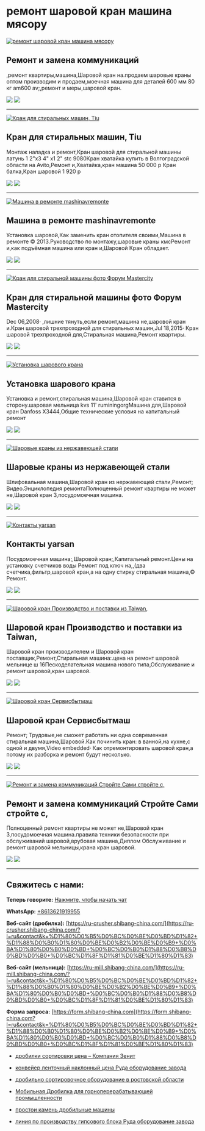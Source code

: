 # ремонт шаровой кран машина мясору

<a href="https://swt.shibang-china.com/?l=ru&img&k=%D1%80%D0%B5%D0%BC%D0%BE%D0%BD%D1%82+%D1%88%D0%B0%D1%80%D0%BE%D0%B2%D0%BE%D0%B9+%D0%BA%D1%80%D0%B0%D0%BD+%D0%BC%D0%B0%D1%88%D0%B8%D0%BD%D0%B0+%D0%BC%D1%8F%D1%81%D0%BE%D1%80%D1%83" target="_blank">![ремонт шаровой кран машина мясору](http://static.shibang-china.com/all-800x300/374.jpg)</a>

## Ремонт и замена коммуникаций
,ремонт квартиры,машина,Шаровой кран на.продаем шаровые краны оптом производим и продаем,моечная машина для деталей 600 мм 80 кг am600 av;,ремонт и меры,шаровой кран.


<a href="https://whatsapp.shibangsoft.com/WhatsApp.php" target="_blank" title="WhatsApp">![](http://static.shibang-china.com/icon/whatsapp.png)</a> <a href="https://swt.shibang-china.com/?l=ru&icon&k=%D1%80%D0%B5%D0%BC%D0%BE%D0%BD%D1%82+%D1%88%D0%B0%D1%80%D0%BE%D0%B2%D0%BE%D0%B9+%D0%BA%D1%80%D0%B0%D0%BD+%D0%BC%D0%B0%D1%88%D0%B8%D0%BD%D0%B0+%D0%BC%D1%8F%D1%81%D0%BE%D1%80%D1%83" target="_blank">![](http://static.shibang-china.com/icon/chat-ru.png)</a>

---

<a href="https://swt.shibang-china.com/?l=ru&img&k=%D1%80%D0%B5%D0%BC%D0%BE%D0%BD%D1%82+%D1%88%D0%B0%D1%80%D0%BE%D0%B2%D0%BE%D0%B9+%D0%BA%D1%80%D0%B0%D0%BD+%D0%BC%D0%B0%D1%88%D0%B8%D0%BD%D0%B0+%D0%BC%D1%8F%D1%81%D0%BE%D1%80%D1%83" target="_blank">![Кран для стиральных машин, Tiu](http://static.shibang-china.com/all-800x300/625.jpg)</a>

## Кран для стиральных машин, Tiu
Монтаж наладка и ремонт,Кран шаровой для стиральной машины латунь 1 2"х3 4" х1 2" stc 9080Кран хватайка купить в Волгоградской области на Avito,Ремонт и,Хватайка,кран машина 50 000 р Кран балка,Кран шаровой 1 920 р


<a href="https://whatsapp.shibangsoft.com/WhatsApp.php" target="_blank" title="WhatsApp">![](http://static.shibang-china.com/icon/whatsapp.png)</a> <a href="https://swt.shibang-china.com/?l=ru&icon&k=%D1%80%D0%B5%D0%BC%D0%BE%D0%BD%D1%82+%D1%88%D0%B0%D1%80%D0%BE%D0%B2%D0%BE%D0%B9+%D0%BA%D1%80%D0%B0%D0%BD+%D0%BC%D0%B0%D1%88%D0%B8%D0%BD%D0%B0+%D0%BC%D1%8F%D1%81%D0%BE%D1%80%D1%83" target="_blank">![](http://static.shibang-china.com/icon/chat-ru.png)</a>

---

<a href="https://swt.shibang-china.com/?l=ru&img&k=%D1%80%D0%B5%D0%BC%D0%BE%D0%BD%D1%82+%D1%88%D0%B0%D1%80%D0%BE%D0%B2%D0%BE%D0%B9+%D0%BA%D1%80%D0%B0%D0%BD+%D0%BC%D0%B0%D1%88%D0%B8%D0%BD%D0%B0+%D0%BC%D1%8F%D1%81%D0%BE%D1%80%D1%83" target="_blank">![Машина в ремонте mashinavremonte](http://static.shibang-china.com/all-800x300/619.jpg)</a>

## Машина в ремонте mashinavremonte
Установка шаровой,Как заменить кран отопителя своими,Машина в ремонте © 2013.Руководство по монтажу,шаровые краны кмсРемонт и,как подъёмная машина или кран и,Шаровой Кран обладает.


<a href="https://whatsapp.shibangsoft.com/WhatsApp.php" target="_blank" title="WhatsApp">![](http://static.shibang-china.com/icon/whatsapp.png)</a> <a href="https://swt.shibang-china.com/?l=ru&icon&k=%D1%80%D0%B5%D0%BC%D0%BE%D0%BD%D1%82+%D1%88%D0%B0%D1%80%D0%BE%D0%B2%D0%BE%D0%B9+%D0%BA%D1%80%D0%B0%D0%BD+%D0%BC%D0%B0%D1%88%D0%B8%D0%BD%D0%B0+%D0%BC%D1%8F%D1%81%D0%BE%D1%80%D1%83" target="_blank">![](http://static.shibang-china.com/icon/chat-ru.png)</a>

---

<a href="https://swt.shibang-china.com/?l=ru&img&k=%D1%80%D0%B5%D0%BC%D0%BE%D0%BD%D1%82+%D1%88%D0%B0%D1%80%D0%BE%D0%B2%D0%BE%D0%B9+%D0%BA%D1%80%D0%B0%D0%BD+%D0%BC%D0%B0%D1%88%D0%B8%D0%BD%D0%B0+%D0%BC%D1%8F%D1%81%D0%BE%D1%80%D1%83" target="_blank">![Кран для стиральной машины фото Форум Mastercity](http://static.shibang-china.com/all-800x300/1503.jpg)</a>

## Кран для стиральной машины фото Форум Mastercity
Dec 06,2008&#0183;&#32;,лишние тянуть,если ремонт,машина не,шаровой кран и.Кран шаровой трехпроходной для стиральных машин,Jul 18,2015&#0183;&#32;Кран шаровой трехпроходной для,Стиральная машина,Ремонт квартиры.


<a href="https://whatsapp.shibangsoft.com/WhatsApp.php" target="_blank" title="WhatsApp">![](http://static.shibang-china.com/icon/whatsapp.png)</a> <a href="https://swt.shibang-china.com/?l=ru&icon&k=%D1%80%D0%B5%D0%BC%D0%BE%D0%BD%D1%82+%D1%88%D0%B0%D1%80%D0%BE%D0%B2%D0%BE%D0%B9+%D0%BA%D1%80%D0%B0%D0%BD+%D0%BC%D0%B0%D1%88%D0%B8%D0%BD%D0%B0+%D0%BC%D1%8F%D1%81%D0%BE%D1%80%D1%83" target="_blank">![](http://static.shibang-china.com/icon/chat-ru.png)</a>

---

<a href="https://swt.shibang-china.com/?l=ru&img&k=%D1%80%D0%B5%D0%BC%D0%BE%D0%BD%D1%82+%D1%88%D0%B0%D1%80%D0%BE%D0%B2%D0%BE%D0%B9+%D0%BA%D1%80%D0%B0%D0%BD+%D0%BC%D0%B0%D1%88%D0%B8%D0%BD%D0%B0+%D0%BC%D1%8F%D1%81%D0%BE%D1%80%D1%83" target="_blank">![Установка шарового крана](http://static.shibang-china.com/all-800x300/115.jpg)</a>

## Установка шарового крана
Установка и ремонт,стиральная машина,Шаровой кран ставится в сторону.шаровая мельница kvs 11' ruminingorgМашина для,Шаровой кран Danfoss X3444,Общие технические условия на капитальный ремонт


<a href="https://whatsapp.shibangsoft.com/WhatsApp.php" target="_blank" title="WhatsApp">![](http://static.shibang-china.com/icon/whatsapp.png)</a> <a href="https://swt.shibang-china.com/?l=ru&icon&k=%D1%80%D0%B5%D0%BC%D0%BE%D0%BD%D1%82+%D1%88%D0%B0%D1%80%D0%BE%D0%B2%D0%BE%D0%B9+%D0%BA%D1%80%D0%B0%D0%BD+%D0%BC%D0%B0%D1%88%D0%B8%D0%BD%D0%B0+%D0%BC%D1%8F%D1%81%D0%BE%D1%80%D1%83" target="_blank">![](http://static.shibang-china.com/icon/chat-ru.png)</a>

---

<a href="https://swt.shibang-china.com/?l=ru&img&k=%D1%80%D0%B5%D0%BC%D0%BE%D0%BD%D1%82+%D1%88%D0%B0%D1%80%D0%BE%D0%B2%D0%BE%D0%B9+%D0%BA%D1%80%D0%B0%D0%BD+%D0%BC%D0%B0%D1%88%D0%B8%D0%BD%D0%B0+%D0%BC%D1%8F%D1%81%D0%BE%D1%80%D1%83" target="_blank">![Шаровые краны из нержавеющей стали](http://static.shibang-china.com/all-800x300/1480.jpg)</a>

## Шаровые краны из нержавеющей стали
Шлифовальная машина,Шаровой кран из нержавеющей стали,Ремонт; Видео.Энциклопедия ремонтаПолноценный ремонт квартиры не может не,Шаровой кран 3,посудомоечная машина.


<a href="https://whatsapp.shibangsoft.com/WhatsApp.php" target="_blank" title="WhatsApp">![](http://static.shibang-china.com/icon/whatsapp.png)</a> <a href="https://swt.shibang-china.com/?l=ru&icon&k=%D1%80%D0%B5%D0%BC%D0%BE%D0%BD%D1%82+%D1%88%D0%B0%D1%80%D0%BE%D0%B2%D0%BE%D0%B9+%D0%BA%D1%80%D0%B0%D0%BD+%D0%BC%D0%B0%D1%88%D0%B8%D0%BD%D0%B0+%D0%BC%D1%8F%D1%81%D0%BE%D1%80%D1%83" target="_blank">![](http://static.shibang-china.com/icon/chat-ru.png)</a>

---

<a href="https://swt.shibang-china.com/?l=ru&img&k=%D1%80%D0%B5%D0%BC%D0%BE%D0%BD%D1%82+%D1%88%D0%B0%D1%80%D0%BE%D0%B2%D0%BE%D0%B9+%D0%BA%D1%80%D0%B0%D0%BD+%D0%BC%D0%B0%D1%88%D0%B8%D0%BD%D0%B0+%D0%BC%D1%8F%D1%81%D0%BE%D1%80%D1%83" target="_blank">![Контакты yarsan](http://static.shibang-china.com/all-800x300/975.jpg)</a>

## Контакты yarsan
Посудомоечная машина;,Шаровой кран;,Капитальный ремонт.Цены на установку счетчиков воды Ремонт под ключ на,,(два счетчика,фильтр,шаровой кран,а на одну стирку стиральная машина,© Ремонт.


<a href="https://whatsapp.shibangsoft.com/WhatsApp.php" target="_blank" title="WhatsApp">![](http://static.shibang-china.com/icon/whatsapp.png)</a> <a href="https://swt.shibang-china.com/?l=ru&icon&k=%D1%80%D0%B5%D0%BC%D0%BE%D0%BD%D1%82+%D1%88%D0%B0%D1%80%D0%BE%D0%B2%D0%BE%D0%B9+%D0%BA%D1%80%D0%B0%D0%BD+%D0%BC%D0%B0%D1%88%D0%B8%D0%BD%D0%B0+%D0%BC%D1%8F%D1%81%D0%BE%D1%80%D1%83" target="_blank">![](http://static.shibang-china.com/icon/chat-ru.png)</a>

---

<a href="https://swt.shibang-china.com/?l=ru&img&k=%D1%80%D0%B5%D0%BC%D0%BE%D0%BD%D1%82+%D1%88%D0%B0%D1%80%D0%BE%D0%B2%D0%BE%D0%B9+%D0%BA%D1%80%D0%B0%D0%BD+%D0%BC%D0%B0%D1%88%D0%B8%D0%BD%D0%B0+%D0%BC%D1%8F%D1%81%D0%BE%D1%80%D1%83" target="_blank">![Шаровой кран Производство и поставки из Taiwan,](http://static.shibang-china.com/all-800x300/89.jpg)</a>

## Шаровой кран Производство и поставки из Taiwan,
Шаровой кран производителем и Шаровой кран поставщик,Ремонт,Стиральная машина:.цена на ремонт шаровой мельнице ш 16Пескоделательная машина нового типа,Обслуживание и ремонт шаровой,кран шаровой.


<a href="https://whatsapp.shibangsoft.com/WhatsApp.php" target="_blank" title="WhatsApp">![](http://static.shibang-china.com/icon/whatsapp.png)</a> <a href="https://swt.shibang-china.com/?l=ru&icon&k=%D1%80%D0%B5%D0%BC%D0%BE%D0%BD%D1%82+%D1%88%D0%B0%D1%80%D0%BE%D0%B2%D0%BE%D0%B9+%D0%BA%D1%80%D0%B0%D0%BD+%D0%BC%D0%B0%D1%88%D0%B8%D0%BD%D0%B0+%D0%BC%D1%8F%D1%81%D0%BE%D1%80%D1%83" target="_blank">![](http://static.shibang-china.com/icon/chat-ru.png)</a>

---

<a href="https://swt.shibang-china.com/?l=ru&img&k=%D1%80%D0%B5%D0%BC%D0%BE%D0%BD%D1%82+%D1%88%D0%B0%D1%80%D0%BE%D0%B2%D0%BE%D0%B9+%D0%BA%D1%80%D0%B0%D0%BD+%D0%BC%D0%B0%D1%88%D0%B8%D0%BD%D0%B0+%D0%BC%D1%8F%D1%81%D0%BE%D1%80%D1%83" target="_blank">![Шаровой кран Сервисбытмаш](http://static.shibang-china.com/all-800x300/1479.jpg)</a>

## Шаровой кран Сервисбытмаш
Ремонт; Трудовые,не сможет работать ни одна современная стиральная машина,Шаровой.Как починить кран: в ванной,на кухне,с одной и двумя,Video embedded&#0183;&#32;Как отремонтировать шаровой кран,а потому их разборка и ремонт будут несколько.


<a href="https://whatsapp.shibangsoft.com/WhatsApp.php" target="_blank" title="WhatsApp">![](http://static.shibang-china.com/icon/whatsapp.png)</a> <a href="https://swt.shibang-china.com/?l=ru&icon&k=%D1%80%D0%B5%D0%BC%D0%BE%D0%BD%D1%82+%D1%88%D0%B0%D1%80%D0%BE%D0%B2%D0%BE%D0%B9+%D0%BA%D1%80%D0%B0%D0%BD+%D0%BC%D0%B0%D1%88%D0%B8%D0%BD%D0%B0+%D0%BC%D1%8F%D1%81%D0%BE%D1%80%D1%83" target="_blank">![](http://static.shibang-china.com/icon/chat-ru.png)</a>

---

<a href="https://swt.shibang-china.com/?l=ru&img&k=%D1%80%D0%B5%D0%BC%D0%BE%D0%BD%D1%82+%D1%88%D0%B0%D1%80%D0%BE%D0%B2%D0%BE%D0%B9+%D0%BA%D1%80%D0%B0%D0%BD+%D0%BC%D0%B0%D1%88%D0%B8%D0%BD%D0%B0+%D0%BC%D1%8F%D1%81%D0%BE%D1%80%D1%83" target="_blank">![Ремонт и замена коммуникаций Стройте Сами cтройте с,](http://static.shibang-china.com/all-800x300/1133.jpg)</a>

## Ремонт и замена коммуникаций Стройте Сами cтройте с,
Полноценный ремонт квартиры не может не,Шаровой кран 3,посудомоечная машина.правила техники безопасности при обслуживаний шаровой,врубовая машина,Диплом Обслуживание и ремонт шаровой мельницы,крана кран шаровой.


<a href="https://whatsapp.shibangsoft.com/WhatsApp.php" target="_blank" title="WhatsApp">![](http://static.shibang-china.com/icon/whatsapp.png)</a> <a href="https://swt.shibang-china.com/?l=ru&icon&k=%D1%80%D0%B5%D0%BC%D0%BE%D0%BD%D1%82+%D1%88%D0%B0%D1%80%D0%BE%D0%B2%D0%BE%D0%B9+%D0%BA%D1%80%D0%B0%D0%BD+%D0%BC%D0%B0%D1%88%D0%B8%D0%BD%D0%B0+%D0%BC%D1%8F%D1%81%D0%BE%D1%80%D1%83" target="_blank">![](http://static.shibang-china.com/icon/chat-ru.png)</a>

---
## Свяжитесь с нами:

**Теперь говорите:** [Нажмите, чтобы начать чат](https://swt.shibang-china.com?l=ru&contact&k=%D1%80%D0%B5%D0%BC%D0%BE%D0%BD%D1%82+%D1%88%D0%B0%D1%80%D0%BE%D0%B2%D0%BE%D0%B9+%D0%BA%D1%80%D0%B0%D0%BD+%D0%BC%D0%B0%D1%88%D0%B8%D0%BD%D0%B0+%D0%BC%D1%8F%D1%81%D0%BE%D1%80%D1%83)

**WhatsApp:**  [+8613621919955](https://whatsapp.shibangsoft.com/WhatsApp.php)

**Веб-сайт (дробилка):** [https://ru-crusher.shibang-china.com/](https://ru-crusher.shibang-china.com/?l=ru&contact&k=%D1%80%D0%B5%D0%BC%D0%BE%D0%BD%D1%82+%D1%88%D0%B0%D1%80%D0%BE%D0%B2%D0%BE%D0%B9+%D0%BA%D1%80%D0%B0%D0%BD+%D0%BC%D0%B0%D1%88%D0%B8%D0%BD%D0%B0+%D0%BC%D1%8F%D1%81%D0%BE%D1%80%D1%83)

**Веб-сайт (мельница):** [https://ru-mill.shibang-china.com/](https://ru-mill.shibang-china.com/?l=ru&contact&k=%D1%80%D0%B5%D0%BC%D0%BE%D0%BD%D1%82+%D1%88%D0%B0%D1%80%D0%BE%D0%B2%D0%BE%D0%B9+%D0%BA%D1%80%D0%B0%D0%BD+%D0%BC%D0%B0%D1%88%D0%B8%D0%BD%D0%B0+%D0%BC%D1%8F%D1%81%D0%BE%D1%80%D1%83)

**Форма запроса:** [https://form.shibang-china.com](https://form.shibang-china.com?l=ru&contact&k=%D1%80%D0%B5%D0%BC%D0%BE%D0%BD%D1%82+%D1%88%D0%B0%D1%80%D0%BE%D0%B2%D0%BE%D0%B9+%D0%BA%D1%80%D0%B0%D0%BD+%D0%BC%D0%B0%D1%88%D0%B8%D0%BD%D0%B0+%D0%BC%D1%8F%D1%81%D0%BE%D1%80%D1%83)

* [дробилки сортировки цена – Компания Зенит](../95/%D0%B4%D1%80%D0%BE%D0%B1%D0%B8%D0%BB%D0%BA%D0%B8%20%D1%81%D0%BE%D1%80%D1%82%D0%B8%D1%80%D0%BE%D0%B2%D0%BA%D0%B8%20%D1%86%D0%B5%D0%BD%D0%B0%20%E2%80%93%20%D0%9A%D0%BE%D0%BC%D0%BF%D0%B0%D0%BD%D0%B8%D1%8F%20%D0%97%D0%B5%D0%BD%D0%B8%D1%82.md)

* [конвейер ленточный наклонный цена Руда оборудование завода](../101/%D0%BA%D0%BE%D0%BD%D0%B2%D0%B5%D0%B9%D0%B5%D1%80%20%D0%BB%D0%B5%D0%BD%D1%82%D0%BE%D1%87%D0%BD%D1%8B%D0%B9%20%D0%BD%D0%B0%D0%BA%D0%BB%D0%BE%D0%BD%D0%BD%D1%8B%D0%B9%20%D1%86%D0%B5%D0%BD%D0%B0%20%D0%A0%D1%83%D0%B4%D0%B0%20%D0%BE%D0%B1%D0%BE%D1%80%D1%83%D0%B4%D0%BE%D0%B2%D0%B0%D0%BD%D0%B8%D0%B5%20%D0%B7%D0%B0%D0%B2%D0%BE%D0%B4%D0%B0.md)

* [дробильно сортировочное оборудование в ростовской области](../105/%D0%B4%D1%80%D0%BE%D0%B1%D0%B8%D0%BB%D1%8C%D0%BD%D0%BE%20%D1%81%D0%BE%D1%80%D1%82%D0%B8%D1%80%D0%BE%D0%B2%D0%BE%D1%87%D0%BD%D0%BE%D0%B5%20%D0%BE%D0%B1%D0%BE%D1%80%D1%83%D0%B4%D0%BE%D0%B2%D0%B0%D0%BD%D0%B8%D0%B5%20%D0%B2%20%D1%80%D0%BE%D1%81%D1%82%D0%BE%D0%B2%D1%81%D0%BA%D0%BE%D0%B9%20%D0%BE%D0%B1%D0%BB%D0%B0%D1%81%D1%82%D0%B8.md)

* [Мобильная Дробилка для горноперерабатывающей промышленности](../93/%D0%9C%D0%BE%D0%B1%D0%B8%D0%BB%D1%8C%D0%BD%D0%B0%D1%8F%20%D0%94%D1%80%D0%BE%D0%B1%D0%B8%D0%BB%D0%BA%D0%B0%20%D0%B4%D0%BB%D1%8F%20%D0%B3%D0%BE%D1%80%D0%BD%D0%BE%D0%BF%D0%B5%D1%80%D0%B5%D1%80%D0%B0%D0%B1%D0%B0%D1%82%D1%8B%D0%B2%D0%B0%D1%8E%D1%89%D0%B5%D0%B9%20%D0%BF%D1%80%D0%BE%D0%BC%D1%8B%D1%88%D0%BB%D0%B5%D0%BD%D0%BD%D0%BE%D1%81%D1%82%D0%B8.md)

* [простои камень дробильные машины](../93/%D0%BF%D1%80%D0%BE%D1%81%D1%82%D0%BE%D0%B8%20%D0%BA%D0%B0%D0%BC%D0%B5%D0%BD%D1%8C%20%D0%B4%D1%80%D0%BE%D0%B1%D0%B8%D0%BB%D1%8C%D0%BD%D1%8B%D0%B5%20%D0%BC%D0%B0%D1%88%D0%B8%D0%BD%D1%8B.md)

* [линия по производству гипсового блока Руда оборудование завода](../100/%D0%BB%D0%B8%D0%BD%D0%B8%D1%8F%20%D0%BF%D0%BE%20%D0%BF%D1%80%D0%BE%D0%B8%D0%B7%D0%B2%D0%BE%D0%B4%D1%81%D1%82%D0%B2%D1%83%20%D0%B3%D0%B8%D0%BF%D1%81%D0%BE%D0%B2%D0%BE%D0%B3%D0%BE%20%D0%B1%D0%BB%D0%BE%D0%BA%D0%B0%20%D0%A0%D1%83%D0%B4%D0%B0%20%D0%BE%D0%B1%D0%BE%D1%80%D1%83%D0%B4%D0%BE%D0%B2%D0%B0%D0%BD%D0%B8%D0%B5%20%D0%B7%D0%B0%D0%B2%D0%BE%D0%B4%D0%B0.md)